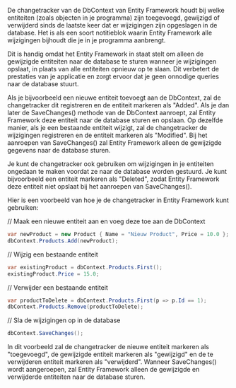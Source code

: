 De changetracker van de DbContext van Entity Framework houdt bij welke entiteiten (zoals objecten in je programma) zijn toegevoegd, gewijzigd of verwijderd sinds de laatste keer dat er wijzigingen zijn opgeslagen in de database. Het is als een soort notitieblok waarin Entity Framework alle wijzigingen bijhoudt die je in je programma aanbrengt.

Dit is handig omdat het Entity Framework in staat stelt om alleen de gewijzigde entiteiten naar de database te sturen wanneer je wijzigingen opslaat, in plaats van alle entiteiten opnieuw op te slaan. Dit verbetert de prestaties van je applicatie en zorgt ervoor dat je geen onnodige queries naar de database stuurt.

Als je bijvoorbeeld een nieuwe entiteit toevoegt aan de DbContext, zal de changetracker dit registreren en de entiteit markeren als "Added". Als je dan later de SaveChanges() methode van de DbContext aanroept, zal Entity Framework deze entiteit naar de database sturen en opslaan. Op dezelfde manier, als je een bestaande entiteit wijzigt, zal de changetracker de wijzigingen registreren en de entiteit markeren als "Modified". Bij het aanroepen van SaveChanges() zal Entity Framework alleen de gewijzigde gegevens naar de database sturen.

Je kunt de changetracker ook gebruiken om wijzigingen in je entiteiten ongedaan te maken voordat ze naar de database worden gestuurd. Je kunt bijvoorbeeld een entiteit markeren als "Deleted", zodat Entity Framework deze entiteit niet opslaat bij het aanroepen van SaveChanges().

Hier is een voorbeeld van hoe je de changetracker in Entity Framework kunt gebruiken:


// Maak een nieuwe entiteit aan en voeg deze toe aan de DbContext
```C#
var newProduct = new Product { Name = "Nieuw Product", Price = 10.0 };
dbContext.Products.Add(newProduct);
```

// Wijzig een bestaande entiteit
```C#
var existingProduct = dbContext.Products.First();
existingProduct.Price = 15.0;
```
// Verwijder een bestaande entiteit
```C#
var productToDelete = dbContext.Products.First(p => p.Id == 1);
dbContext.Products.Remove(productToDelete);
```

// Sla de wijzigingen op in de database
```C#
dbContext.SaveChanges();
```


In dit voorbeeld zal de changetracker de nieuwe entiteit markeren als "toegevoegd", de gewijzigde entiteit markeren als "gewijzigd" en de te verwijderen entiteit markeren als "verwijderd". Wanneer SaveChanges() wordt aangeroepen, zal Entity Framework alleen de gewijzigde en verwijderde entiteiten naar de database sturen.